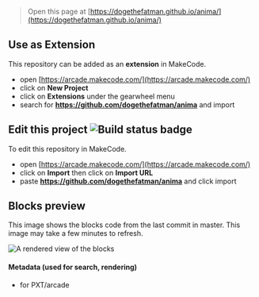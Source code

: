  


> Open this page at [https://dogethefatman.github.io/anima/](https://dogethefatman.github.io/anima/)

## Use as Extension

This repository can be added as an **extension** in MakeCode.

* open [https://arcade.makecode.com/](https://arcade.makecode.com/)
* click on **New Project**
* click on **Extensions** under the gearwheel menu
* search for **https://github.com/dogethefatman/anima** and import

## Edit this project ![Build status badge](https://github.com/dogethefatman/anima/workflows/MakeCode/badge.svg)

To edit this repository in MakeCode.

* open [https://arcade.makecode.com/](https://arcade.makecode.com/)
* click on **Import** then click on **Import URL**
* paste **https://github.com/dogethefatman/anima** and click import

## Blocks preview

This image shows the blocks code from the last commit in master.
This image may take a few minutes to refresh.

![A rendered view of the blocks](https://github.com/dogethefatman/anima/raw/master/.github/makecode/blocks.png)

#### Metadata (used for search, rendering)

* for PXT/arcade
<script src="https://makecode.com/gh-pages-embed.js"></script><script>makeCodeRender("{{ site.makecode.home_url }}", "{{ site.github.owner_name }}/{{ site.github.repository_name }}");</script>
